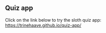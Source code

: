 ## Quiz app

Click on the link below to try the sloth quiz app:  
https://trinehaave.github.io/quiz-app/